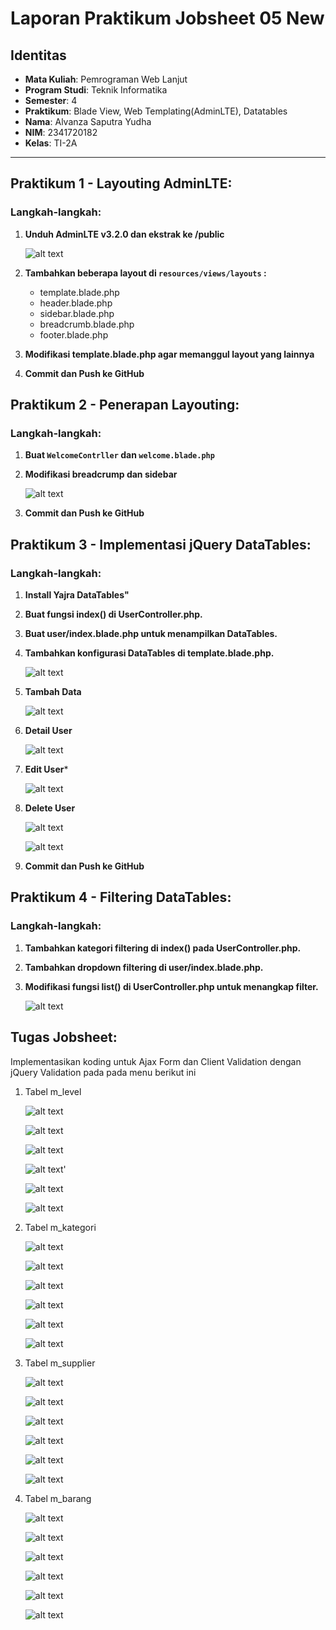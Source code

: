# Laporan Praktikum Jobsheet 05 New

## Identitas

- **Mata Kuliah**: Pemrograman Web Lanjut
- **Program Studi**: Teknik Informatika
- **Semester**: 4
- **Praktikum**: Blade View, Web Templating(AdminLTE), Datatables
- **Nama**: Alvanza Saputra Yudha
- **NIM**: 2341720182
- **Kelas**: TI-2A

---

## Praktikum 1 - Layouting AdminLTE:

### Langkah-langkah:
1. **Unduh AdminLTE v3.2.0 dan ekstrak ke /public**

    ![alt text](image/image.png)

2. **Tambahkan beberapa layout di `resources/views/layouts` :** 
    - template.blade.php
    - header.blade.php
    - sidebar.blade.php
    - breadcrumb.blade.php
    - footer.blade.php

3. **Modifikasi template.blade.php agar memanggul layout yang lainnya**
4. **Commit dan Push ke GitHub**

## Praktikum 2 - Penerapan Layouting:

### Langkah-langkah:
1. **Buat `WelcomeContrller` dan `welcome.blade.php`**
2. **Modifikasi breadcrump dan sidebar**
    
    ![alt text](image/image-1.png)

3. **Commit dan Push ke GitHub**

## Praktikum 3 - Implementasi jQuery DataTables:

### Langkah-langkah:
1. **Install Yajra DataTables"**
2. **Buat fungsi index() di UserController.php.**
3. **Buat user/index.blade.php untuk menampilkan DataTables.**
4. **Tambahkan konfigurasi DataTables di template.blade.php.**

    ![alt text](image/image-2.png)

5. **Tambah Data**

    ![alt text](image/image-3.png)

6. **Detail User**

    ![alt text](image/image-4.png)

7. **Edit User***

    ![alt text](image/image-5.png)

8. **Delete User**

    ![alt text](image/image-6.png)

    ![alt text](image/image-7.png)

9. **Commit dan Push ke GitHub**

## Praktikum 4 - Filtering DataTables:

### Langkah-langkah:
1. **Tambahkan kategori filtering di index() pada UserController.php.**
2. **Tambahkan dropdown filtering di user/index.blade.php.**
3. **Modifikasi fungsi list() di UserController.php untuk menangkap filter.**

    ![alt text](image/image-8.png)

## Tugas Jobsheet:
Implementasikan koding untuk Ajax Form dan Client Validation dengan jQuery Validation pada pada menu berikut ini
1. Tabel m_level

    ![alt text](image/image-9.png)

    ![alt text](image/image-10.png)

    ![alt text](image/image-11.png)

    ![alt text](image/image-12.png)'
    
    ![alt text](image/image-13.png)

    ![alt text](image/image-14.png)

2. Tabel m_kategori

    ![alt text](image/image-16.png)

    ![alt text](image/image-15.png)

    ![alt text](image/image-17.png)

    ![alt text](image/image-18.png)

    ![alt text](image/image-19.png)

    ![alt text](image/image-20.png)

3. Tabel m_supplier

    ![alt text](image/image-27.png)

    ![alt text](image/image-28.png)

    ![alt text](image/image-29.png)

    ![alt text](image/image-30.png)

    ![alt text](image/image-31.png)

    ![alt text](image/image-32.png)

4. Tabel m_barang

    ![alt text](image/image-21.png)

    ![alt text](image/image-22.png)

    ![alt text](image/image-23.png)

    ![alt text](image/image-24.png)

    ![alt text](image/image-25.png)

    ![alt text](image/image-26.png)